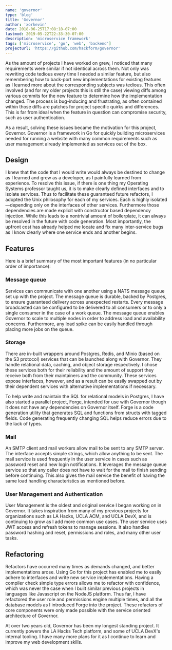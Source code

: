```yaml
---
name: 'governor'
type: 'blog'
title: 'Governor'
author: 'xorkevin'
date: 2018-06-25T17:08:18-07:00
lastmod: 2019-05-22T22:33:30-07:00
description: 'microservice framework'
tags: ['microservice', 'go', 'web', 'backend']
projecturl: 'https://github.com/hackform/governor'
---
```


As the amount of projects I have worked on grew, I noticed that many
requirements were similar if not identical across them. Not only was rewriting
code tedious every time I needed a similar feature, but also remembering how to
back-port new implementations for existing features as I learned more about the
corresponding subjects was tedious. This often involved (and for my older
projects this is still the case) viewing diffs among various commits for the
new feature to determine how the implementation changed. The process is
bug-inducing and frustrating, as often contained within those diffs are patches
for project specific quirks and differences. This is far from ideal when the
feature in question can compromise security, such as user authentication.

As a result, solving these issues became the motivation for this project,
Governor. Governor is a framework in Go for quickly building microservices
needed for running a website with many common requirements such as user
management already implemented as services out of the box.

## Design

I knew that the code that I would write would always be destined to change as I
learned and grew as a developer, as I painfully learned from experience. To
resolve this issue, if there is one thing my Operating Systems professor taught
us, it is to make clearly defined interfaces and to isolate services. Thus to
facilitate these guaranteed future refactors, I adopted the Unix philosophy for
each of my services. Each is highly isolated&mdash;depending only on the
interfaces of other services. Furthermore those dependencies are made explicit
with constructor based dependency injection. While this leads to a nontrivial
amount of boilerplate, it can always be resolved in the future with code
generation. Most importantly, the upfront cost has already helped me locate and
fix many inter-service bugs as I know clearly where one service ends and
another begins.

## Features

Here is a brief summary of the most important features (in no particular order
of importance):

### Message queue

Services can communicate with one another using a NATS message queue set up
with the project. The message queue is durable, backed by Postgres, to ensure
guaranteed delivery across unexpected restarts. Every message broadcasted can
be configured to be delivered to all consumers or to only a single consumer in
the case of a work queue. The message queue enables Governor to scale to
multiple nodes in order to address load and availability concerns. Furthermore,
any load spike can be easily handled through placing more jobs on the queue.

### Storage

There are in-built wrappers around Postgres, Redis, and Minio (based on the S3
protocol) services that can be launched along with Governor. They handle
relational data, caching, and object storage respectively. I chose these
services both for their reliability and the amount of support they receive both
from their maintainers and the community. These services expose interfaces,
however, and as a result can be easily swapped out by their dependent services
with alternative implementations if necessary.

To help write and maintain the SQL for relational models in Postgres, I have
also started a parallel project, Forge, intended for use with Governor though
it does not have any dependencies on Governor itself. Forge is a code
generation utility that generates SQL and functions from structs with tagged
fields. Code generating frequently changing SQL helps reduce errors due to the
lack of types.

### Mail

An SMTP client and mail workers allow mail to be sent to any SMTP server. The
interface accepts simple strings, which allow anything to be sent. The mail
service is used frequently in the user service in cases such as password reset
and new login notifications. It leverages the message queue service so that any
caller does not have to wait for the mail to finish sending before continuing.
This also gives the mail service the benefit of having the same load handling
characteristics as mentioned before.

### User Management and Authentication

User Management is the oldest and original service I began working on in
Governor. It takes inspiration from many of my previous projects for
organizations such as LA Hacks, UCLA ACM, and UCLA DevX, and is continuing to
grow as I add more common use cases. The user service uses JWT access and
refresh tokens to manage sessions. It also handles password hashing and reset,
permissions and roles, and many other user tasks.

## Refactoring

Refactors have occurred many times as demands changed, and better
implementations arose. Using Go for this project has enabled me to easily
adhere to interfaces and write new service implementations. Having a compiler
check simple type errors allows me to refactor with confidence, which was never
the case when I built similar previous projects in languages like Javascript on
the NodeJS platform. Thus far, I have refactored the user role and permissions
engine multiple times, and all the database models as I introduced Forge into
the project. These refactors of core components were only made possible with
the service oriented architecture of Governor.

At over two years old, Governor has been my longest standing project. It
currently powers the LA Hacks Tech platform, and some of UCLA DevX's internal
tooling. I have many more plans for it as I continue to learn and improve my
web development skills.
